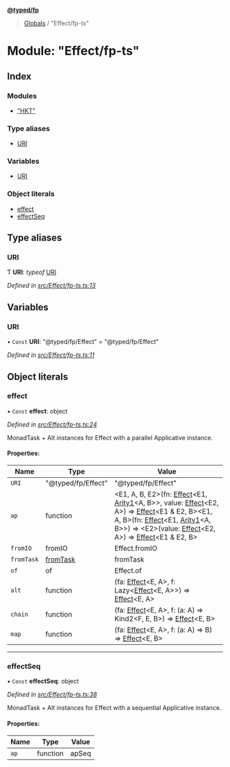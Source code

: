 **[@typed/fp](../README.md)**

> [Globals](../globals.md) / "Effect/fp-ts"

# Module: "Effect/fp-ts"

## Index

### Modules

* ["HKT"](_effect_fp_ts_._hkt_.md)

### Type aliases

* [URI](_effect_fp_ts_.md#uri)

### Variables

* [URI](_effect_fp_ts_.md#uri)

### Object literals

* [effect](_effect_fp_ts_.md#effect)
* [effectSeq](_effect_fp_ts_.md#effectseq)

## Type aliases

### URI

Ƭ  **URI**: *typeof* [URI](_effect_fp_ts_.md#uri)

*Defined in [src/Effect/fp-ts.ts:13](https://github.com/TylorS/typed-fp/blob/41076ce/src/Effect/fp-ts.ts#L13)*

## Variables

### URI

• `Const` **URI**: \"@typed/fp/Effect\" = "@typed/fp/Effect"

*Defined in [src/Effect/fp-ts.ts:11](https://github.com/TylorS/typed-fp/blob/41076ce/src/Effect/fp-ts.ts#L11)*

## Object literals

### effect

▪ `Const` **effect**: object

*Defined in [src/Effect/fp-ts.ts:24](https://github.com/TylorS/typed-fp/blob/41076ce/src/Effect/fp-ts.ts#L24)*

MonadTask + Alt instances for Effect with a parallel Applicative instance.

#### Properties:

Name | Type | Value |
------ | ------ | ------ |
`URI` | \"@typed/fp/Effect\" | \"@typed/fp/Effect\" |
`ap` | function | \<E1, A, B, E2>(fn: [Effect](_effect_effect_.effect.md)\<E1, [Arity1](_common_types_.md#arity1)\<A, B>>, value: [Effect](_effect_effect_.effect.md)\<E2, A>) => [Effect](_effect_effect_.effect.md)\<E1 & E2, B>\<E1, A, B>(fn: [Effect](_effect_effect_.effect.md)\<E1, [Arity1](_common_types_.md#arity1)\<A, B>>) => \<E2>(value: [Effect](_effect_effect_.effect.md)\<E2, A>) => [Effect](_effect_effect_.effect.md)\<E1 & E2, B> |
`fromIO` | fromIO | Effect.fromIO |
`fromTask` | [fromTask](_effect_fromtask_.md#fromtask) | fromTask |
`of` | of | Effect.of |
`alt` | function | (fa: [Effect](_effect_effect_.effect.md)\<E, A>, f: Lazy\<[Effect](_effect_effect_.effect.md)\<E, A>>) => [Effect](_effect_effect_.effect.md)\<E, A> |
`chain` | function | (fa: [Effect](_effect_effect_.effect.md)\<E, A>, f: (a: A) => Kind2\<F, E, B>) => [Effect](_effect_effect_.effect.md)\<E, B> |
`map` | function | (fa: [Effect](_effect_effect_.effect.md)\<E, A>, f: (a: A) => B) => [Effect](_effect_effect_.effect.md)\<E, B> |

___

### effectSeq

▪ `Const` **effectSeq**: object

*Defined in [src/Effect/fp-ts.ts:38](https://github.com/TylorS/typed-fp/blob/41076ce/src/Effect/fp-ts.ts#L38)*

MonadTask + Alt instances for Effect with a sequential Applicative instance.

#### Properties:

Name | Type | Value |
------ | ------ | ------ |
`ap` | function | apSeq |

